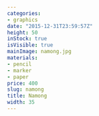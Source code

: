 ```yaml
---
categories:
- graphics
date: "2015-12-31T23:59:57Z"
height: 50
inStock: true
isVisible: true
mainImage: namong.jpg
materials:
- pencil
- marker
- paper
price: 400
slug: namong
title: Namong
width: 35
---
```


